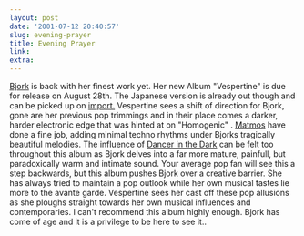 ```yaml
---
layout: post
date: '2001-07-12 20:40:57'
slug: evening-prayer
title: Evening Prayer
link: 
extra: 
---
```


[Bjork](http://www.bjork.com) is back with her finest work yet. Her new Album "Vespertine" is due for release on August 28th. The Japanese version is already out though and can be picked up on [import.](http://www.amazon.co.uk/exec/obidos/ASIN/B00005LLA2/o/qid=994964894/sr=2-3/202-5118244-0921446) Vespertine sees a shift of direction for Bjork, gone are her previous pop trimmings and in their place comes a darker, harder electronic edge that was hinted at on "Homogenic" . [Matmos](http://brainwashed.com/matmos/) have done a fine job, adding minimal techno rhythms under Bjorks tragically beautiful melodies. The influence of [Dancer in the Dark](http://www.play247.com/play247.asp?page=title&amp;r=R2&amp;title=91196) can be felt too throughout this album as Bjork delves into a far more mature, painfull, but paradoxically warm and intimate sound. Your average pop fan will see this a step backwards, but this album pushes Bjork over a creative barrier. She has always tried to maintain a pop outlook while her own musical tastes lie more to the avante garde. Vespertine sees her cast off these pop allusions as she ploughs straight towards her own musical influences and contemporaries.
I can't recommend this album highly enough. Bjork has come of age and it is a privilege to be here to see it..
